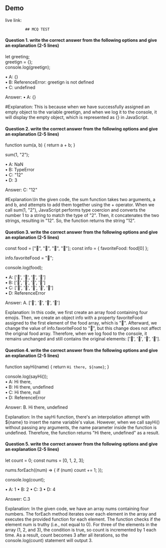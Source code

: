 
## Demo

live link: 


             ## MCQ TEST

#### Question 1. write the correct answer from the following options and give an explanation (2-5 lines)
let greeting;\
greetign = {};\
console.log(greetign);

• A: {}\
• B: ReferenceError: greetign is not defined\
• C: undefined

Answer: • A: {}

#Explanation:
This is because when we have successfully assigned an empty object to the variable greetign, and when we log it to the console, it will display the empty object, which is represented as {} in JavaScript.

####  Question 2. write the correct answer from the following options and give an explanation (2-5 lines)

function sum(a, b) {
  return a + b;
}

sum(1, "2");

• A: NaN\
• B: TypeError\
• C: "12"\
• D: 3

Answer:  C: "12"

#Explanation:\In the given code, the sum function takes two arguments, a and b, and attempts to add them together using the + operator. When we call sum(1, "2"), JavaScript performs type coercion and converts the number 1 to a string to match the type of "2". Then, it concatenates the two strings, resulting in "12". So, the function returns the string "12".



####  Question 3. write the correct answer from the following options and give an explanation (2-5 lines)

const food = ["🍕", "🍫", "🥑", "🍔"];
const info = { favoriteFood: food[0] };

info.favoriteFood = "🍝";

console.log(food);

• A: ['🍕', '🍫', '🥑', '🍔']\
• B: ['🍝', '🍫', '🥑', '🍔']\
• C: ['🍝', '🍕', '🍫', '🥑', '🍔']\
• D: ReferenceError

Answer: A. ['🍕', '🍫', '🥑', '🍔']

Explanation: In this code, we first create an array food containing four emojis. Then, we create an object info with a property favoriteFood assigned to the first element of the food array, which is "🍕". Afterward, we change the value of info.favoriteFood to "🍝", but this change does not affect the original food array. Therefore, when we log food to the console, it remains unchanged and still contains the original elements: ['🍕', '🍫', '🥑', '🍔'].


####  Question 4. write the correct answer from the following options and give an explanation (2-5 lines)

function sayHi(name) {
  return `Hi there, ${name}`;
}

console.log(sayHi());\
• A: Hi there,\
• B: Hi there, undefined\
• C: Hi there, null\
• D: ReferenceError

Answer: B. Hi there, undefined

Explanation: In the sayHi function, there's an interpolation attempt with ${name} to insert the name variable's value. However, when we call sayHi() without passing any arguments, the name parameter inside the function is undefined. Therefore, the function returns "Hi there, undefined" as a result.



####  Question 5. write the correct answer from the following options and give an explanation (2-5 lines)

let count = 0;
const nums = [0, 1, 2, 3];

nums.forEach((num) => {
  if (num) count += 1;
});

console.log(count);

• A: 1
• B: 2
• C: 3
• D: 4

Answer: C.3

Explanation: In the given code, we have an array nums containing four numbers. The forEach method iterates over each element in the array and executes the provided function for each element. The function checks if the element num is truthy (i.e., not equal to 0). For three of the elements in the array (1, 2, and 3), the condition is true, so count is incremented by 1 each time. As a result, count becomes 3 after all iterations, so the console.log(count) statement will output 3.







